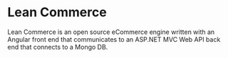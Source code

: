 # Lean Commerce
Lean Commerce is an open source eCommerce engine written with an Angular front end that communicates to an ASP.NET MVC Web API back end that connects to a Mongo DB.
